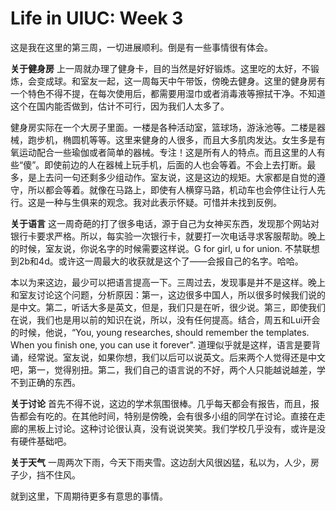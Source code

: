
# Life in UIUC: Week 3

这是我在这里的第三周，一切进展顺利。倒是有一些事情很有体会。

**关于健身房**
上一周就办理了健身卡，目的当然是好好锻炼。这里吃的太好，不锻炼，会变成球。和室友一起，这一周每天中午带饭，傍晚去健身。这里的健身房有一个特色不得不提，在每次使用后，都需要用湿巾或者消毒液等擦拭干净。不知道这个在国内能否做到，估计不可行，因为我们人太多了。

健身房实际在一个大房子里面。一楼是各种活动室，篮球场，游泳池等。二楼是器械，跑步机，椭圆机等等。这里来健身的人很多，而且大多肌肉发达。女生多是有氧运动配合一些瑜伽或者简单的器械。专注！这是所有人的特点。而且这里的人有些“傻”。即使前边的人在器械上玩手机，后面的人也会等着。不会上去打断。最多，是上去问一句还剩多少组动作。室友说，这是这边的规矩。大家都是自觉的遵守，所以都会等着。就像在马路上，即使有人横穿马路，机动车也会停住让行人先行。这是一种与生俱来的观念。我对此表示怀疑。可惜并未找到反例。

**关于语言**
这一周奇葩的打了很多电话，源于自己为女神买东西，发现那个网站对银行卡要求严格。所以，每实验一次银行卡，就要打一次电话寻求客服帮助。晚上的时候，室友说，你说名字的时候需要这样说。G for girl, u for union. 不禁联想到2b和4d。或许这一周最大的收获就是这个了——会报自己的名字。哈哈。

本以为来这边，最少可以把语言提高一下。三周过去，发现事是并不是这样。晚上和室友讨论这个问题，分析原因：第一，这边很多中国人，所以很多时候我们说的是中文。第二，听话大多是英文，但是，我们只是在听，很少说。第三，即使我们在说，我们也是用以前的知识在说，所以，没有任何提高。结合，周五和Lui开会的时候，他说，“You, young researches, should remember the templates. When you finish one, you can use it forever". 道理似乎就是这样，语言是要背诵，经常说。室友说，如果你想，我们以后可以说英文。后来两个人觉得还是中文吧，第一，觉得别扭。第二，我们自己的语言说的不好，两个人只能越说越差，学不到正确的东西。

**关于讨论**
首先不得不说，这边的学术氛围很棒。几乎每天都会有报告，而且，报告都会有吃的。在其他时间，特别是傍晚，会有很多小组的同学在讨论。直接在走廊的黑板上讨论。这种讨论很认真，没有说说笑笑。我们学校几乎没有，或许是没有硬件基础吧。

**关于天气**
一周两次下雨，今天下雨夹雪。这边刮大风很凶猛，私以为，人少，房子少，挡不住风。

就到这里，下周期待更多有意思的事情。

